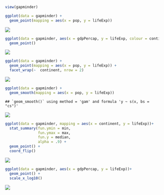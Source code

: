 ``` r
view(gapminder)
```

``` r
ggplot(data = gapminder) +
  geom_point(mapping = aes(x = pop, y = lifeExp))
```

![](participation_2_files/figure-markdown_github/basic%20ggplot-1.png)

``` r
ggplot(data = gapminder, aes(x = gdpPercap, y = lifeExp, colour = continent, size = pop))+
  geom_point() 
```

![](participation_2_files/figure-markdown_github/aestheic%20color%20option-1.png)

``` r
ggplot(data = gapminder) +
  geom_point(mapping = aes(x = pop, y = lifeExp)) +
  facet_wrap(~  continent, nrow = 2)
```

![](participation_2_files/figure-markdown_github/faceting-1.png)

``` r
ggplot(data = gapminder) +
  geom_smooth(mapping = aes(x = pop, y = lifeExp))
```

    ## `geom_smooth()` using method = 'gam' and formula 'y ~ s(x, bs = "cs")'

![](participation_2_files/figure-markdown_github/smoothed%20line-1.png)

``` r
ggplot(data = gapminder, mapping = aes(x = continent, y = lifeExp))+
  stat_summary(fun.ymin = min, 
               fun.ymax = max, 
               fun.y = median,
               alpha = .9) +
  geom_point() + 
  coord_flip() 
```

![](participation_2_files/figure-markdown_github/flipping%20coordinate%20system-1.png)

``` r
ggplot(data = gapminder, aes(x = gdpPercap, y = lifeExp))+
  geom_point() +
  scale_x_log10() 
```

![](participation_2_files/figure-markdown_github/log%20scale-1.png)

